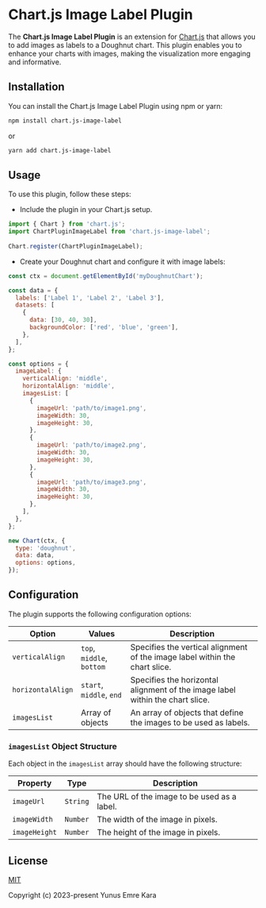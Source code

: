 # Chart.js Image Label Plugin

The **Chart.js Image Label Plugin** is an extension for [Chart.js](https://www.chartjs.org/) that allows you to add images as labels to a Doughnut chart. This plugin enables you to enhance your charts with images, making the visualization more engaging and informative.

## Installation

You can install the Chart.js Image Label Plugin using npm or yarn:

```bash
npm install chart.js-image-label
````
or

```bash
yarn add chart.js-image-label
```

## Usage

To use this plugin, follow these steps:

- Include the plugin in your Chart.js setup.
    
```javascript
import { Chart } from 'chart.js';
import ChartPluginImageLabel from 'chart.js-image-label';
  
Chart.register(ChartPluginImageLabel);
```

- Create your Doughnut chart and configure it with image labels:

```javascript
const ctx = document.getElementById('myDoughnutChart');

const data = {
  labels: ['Label 1', 'Label 2', 'Label 3'],
  datasets: [
    {
      data: [30, 40, 30],
      backgroundColor: ['red', 'blue', 'green'],
    },
  ],
};

const options = {
  imageLabel: {
    verticalAlign: 'middle',
    horizontalAlign: 'middle',
    imagesList: [
      {
        imageUrl: 'path/to/image1.png',
        imageWidth: 30,
        imageHeight: 30,
      },
      {
        imageUrl: 'path/to/image2.png',
        imageWidth: 30,
        imageHeight: 30,
      },
      {
        imageUrl: 'path/to/image3.png',
        imageWidth: 30,
        imageHeight: 30,
      },
    ],
  },
};

new Chart(ctx, {
  type: 'doughnut',
  data: data,
  options: options,
});
```

## Configuration

The plugin supports the following configuration options:

| Option             | Values                           | Description                                                                                               |
| ------------------ | --------------------------------- | --------------------------------------------------------------------------------------------------------- |
| `verticalAlign`    | `top`, `middle`, `bottom`               | Specifies the vertical alignment of the image label within the chart slice.                             |
| `horizontalAlign`  | `start`, `middle`, `end`                | Specifies the horizontal alignment of the image label within the chart slice.                            |
| `imagesList`       | Array of objects                  | An array of objects that define the images to be used as labels.                                         |

### `imagesList` Object Structure

Each object in the `imagesList` array should have the following structure:

| Property           | Type           | Description                                       |
| ------------------ | --------------- | ------------------------------------------------- |
| `imageUrl`         | `String`         | The URL of the image to be used as a label.       |
| `imageWidth`       | `Number`         | The width of the image in pixels.                 |
| `imageHeight`      | `Number`         | The height of the image in pixels.                |


## License
[MIT](http://opensource.org/licenses/MIT)

Copyright (c) 2023-present Yunus Emre Kara

